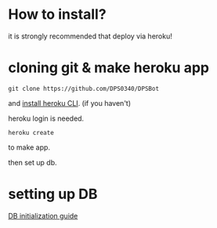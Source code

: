 # How to install?

it is strongly recommended that deploy via heroku!


# cloning git & make heroku app

```
git clone https://github.com/DPS0340/DPSBot
```
and [install heroku CLI](https://devcenter.heroku.com/articles/heroku-cli#download-and-install). (if you haven't)

heroku login is needed.

```
heroku create
```
to make app.

then set up db.

# setting up DB

[DB initialization guide](https://github.com/DPS0340/DPSBot/blob/master/db-init/README.md)
